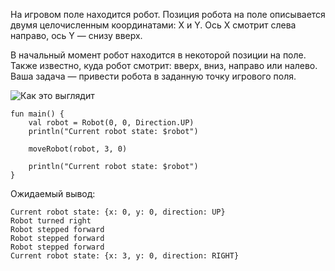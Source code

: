 На игровом поле находится робот. Позиция робота на поле описывается двумя целочисленным координатами: X и Y. Ось X смотрит слева направо, ось Y — снизу вверх. 

В начальный момент робот находится в некоторой позиции на поле. Также известно, куда робот смотрит: вверх, вниз, направо или налево. Ваша задача — привести робота в заданную точку игрового поля.

![Как это выглядит](https://ucarecdn.com/54490c3b-9a32-4f7b-85c2-efd12455b5c0/ "How it looks like")

```
fun main() {
    val robot = Robot(0, 0, Direction.UP)
    println("Current robot state: $robot")

    moveRobot(robot, 3, 0)

    println("Current robot state: $robot")
}
```
Ожидаемый вывод:
```
Current robot state: {x: 0, y: 0, direction: UP}
Robot turned right
Robot stepped forward
Robot stepped forward
Robot stepped forward
Current robot state: {x: 3, y: 0, direction: RIGHT}
```